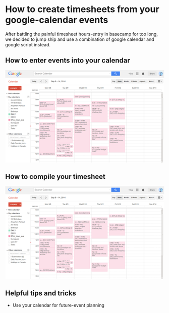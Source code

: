 How to create timesheets from your google-calendar events
====
After battling the painful timesheet hours-entry in basecamp for too long, we decided to jump ship and use a combination of google calendar and google script instead. 



How to enter events into your calendar
----

<p align="center">
	<img src="https://raw.githubusercontent.com/dailyTLJ/gcal-timesheet/master/calendar2.png"/>
</p>



How to compile your timesheet
----



<p align="center">
	<img src="https://raw.githubusercontent.com/dailyTLJ/gcal-timesheet/master/calendar2.png"/>
</p>



Helpful tips and tricks
----
* Use your calendar for future-event planning 